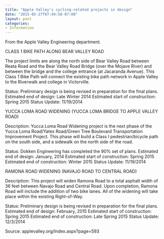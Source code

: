 ```yaml
---
title: "Apple Valley's cycling-related projects in design"
date: "2015-05-27T07:49:58-07:00"
layout: post
categories:
- Information
---
```


From the Apple Valley Engineering department.

CLASS 1 BIKE PATH ALONG BEAR VALLEY ROAD

The project limits are along the north side of Bear Valley Road between Reata Road and the Bear Valley Road Bridge (over the Mojave River) and between the bridge and the college entrance (at Jacaranda Avenue). This Class 1 Bike Path will connect the existing bike path network in Apple Valley to the Riverwalk and college in Victorville.

Status: Preliminary design is being revised in preparation for the final plans.
Estimated end of design: Late Winter 2014
Estimated start of construction: Spring 2015
Status Update: 11/19/2014

YUCCA LOMA ROAD WIDENING (YUCCA LOMA BRIDGE TO APPLE VALLEY ROAD)

Description: Yucca Loma Road Widening project is the next phase of the Yucca Loma Road/Yates Road/Green Tree Boulevard Transportation Improvement Project. This phase will build a Class I pedestrian/bicycle path on the south side, and a sidewalk on the north side of the road.

Status: Dokken Engineering has completed the 90% set of plans.
Estimated end of design: January, 2014
Estimated start of construction: Spring 2015
Estimated end of construction: Winter 2015
Status Update: 11/19/2014

RAMONA ROAD WIDENING (NAVAJO ROAD TO CENTRAL ROAD)

Description: This project will widen Ramona Road to a total asphalt width of 36 feet between Navajo Road and Central Road. Upon completion, Ramona Road will include the addition of two bike lanes. All of the widening will take place within the existing Right-of-Way.

Status: Preliminary design is being revised in preparation for the final plans.
Estimated end of design: February, 2015
Estimated start of construction: Spring 2015
Estimated end of construction: Late Spring 2015
Status Update: 12/3/2014

Source: applevalley.org/Index.aspx?page=593